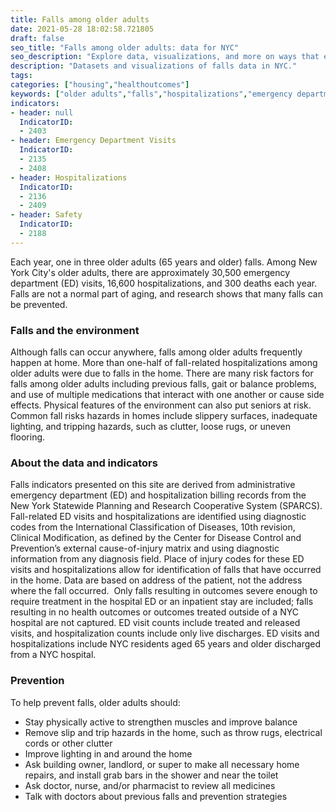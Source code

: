 ```yaml
---
title: Falls among older adults
date: 2021-05-28 18:02:58.721805
draft: false
seo_title: "Falls among older adults: data for NYC"
seo_description: "Explore data, visualizations, and more on ways that environments shape health in New York City's neighborhoods."
description: "Datasets and visualizations of falls data in NYC."
tags: 
categories: ["housing","healthoutcomes"]
keywords: ["older adults","falls","hospitalizations","emergency department visits","housing"]
indicators:
- header: null
  IndicatorID:
  - 2403
- header: Emergency Department Visits
  IndicatorID:
  - 2135
  - 2408
- header: Hospitalizations
  IndicatorID:
  - 2136
  - 2409
- header: Safety
  IndicatorID: 
  - 2188
---
```


Each year, one in three older adults (65 years and older) falls. Among New York City's older adults, there are approximately 30,500 emergency department (ED) visits, 16,600 hospitalizations, and 300 deaths each year. Falls are not a normal part of aging, and research shows that many falls can be prevented.

### Falls and the environment

Although falls can occur anywhere, falls among older adults frequently happen at home. More than one-half of fall-related hospitalizations among older adults were due to falls in the home. There are many risk factors for falls among older adults including previous falls, gait or balance problems, and use of multiple medications that interact with one another or cause side effects. Physical features of the environment can also put seniors at risk. Common fall risks hazards in homes include slippery surfaces, inadequate lighting, and tripping hazards, such as clutter, loose rugs, or uneven flooring.

### About the data and indicators

Falls indicators presented on this site are derived from administrative emergency department (ED) and hospitalization billing records from the New York Statewide Planning and Research Cooperative System (SPARCS). Fall-related ED visits and hospitalizations are identified using diagnostic codes from the International Classification of Diseases, 10th revision, Clinical Modification, as defined by the Center for Disease Control and Prevention’s external cause-of-injury matrix and using diagnostic information from any diagnosis field. Place of injury codes for these ED visits and hospitalizations allow for identification of falls that have occurred in the home. Data are based on address of the patient, not the address where the fall occurred.  Only falls resulting in outcomes severe enough to require treatment in the hospital ED or an inpatient stay are included; falls resulting in no health outcomes or outcomes treated outside of a NYC hospital are not captured. ED visit counts include treated and released visits, and hospitalization counts include only live discharges. ED visits and hospitalizations include NYC residents aged 65 years and older discharged from a NYC hospital.

### Prevention

To help prevent falls, older adults should:

* Stay physically active to strengthen muscles and improve balance
* Remove slip and trip hazards in the home, such as throw rugs, electrical cords or other clutter
* Improve lighting in and around the home
* Ask building owner, landlord, or super to make all necessary home repairs, and install grab bars in the shower and near the toilet
* Ask doctor, nurse, and/or pharmacist to review all medicines
* Talk with doctors about previous falls and prevention strategies